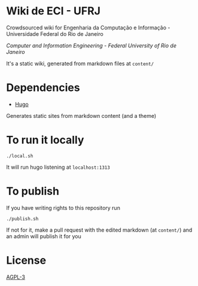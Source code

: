 # Wiki de ECI - UFRJ

Crowdsourced wiki for Engenharia da Computação e Informação - Universidade Federal do Rio de Janeiro

*Computer and Information Engineering - Federal University of Rio de Janeiro*

It's a static wiki, generated from markdown files at `content/`

# Dependencies

- [Hugo](https://github.com/gohugoio/hugo)

Generates static sites from markdown content (and a theme)

# To run it locally

`./local.sh`

It will run hugo listening at `localhost:1313`

# To publish

If you have writing rights to this repository run

`./publish.sh`

If not for it, make a pull request with the edited markdown (at `content/`) and an admin will publish it for you

# License

[AGPL-3](LICENSE.md)
